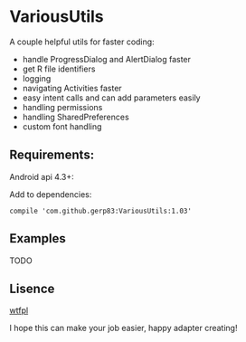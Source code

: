 # VariousUtils

A couple helpful utils for faster coding:
- handle ProgressDialog and AlertDialog faster
- get R file identifiers
- logging
- navigating Activities faster
- easy intent calls and can add parameters easily
- handling permissions
- handling SharedPreferences
- custom font handling

## Requirements:
Android api 4.3+:

Add to dependencies:
```
compile 'com.github.gerp83:VariousUtils:1.03'
```

## Examples
TODO

## Lisence
[wtfpl](http://www.wtfpl.net/)

I hope this can make your job easier, happy adapter creating!
